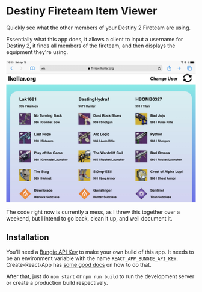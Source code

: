 # Destiny Fireteam Item Viewer
Quickly see what the other members of your Destiny 2 Fireteam are using.

Essentially what this app does, it allows a client to input a username for Destiny 2, it finds all members of the fireteam, and then displays the equipment they're using.

![Main Viewer screen](./mainViewer.png)

The code right now is currently a mess, as I threw this together over a weekend, but I intend to go back, clean it up, and well document it. 

## Installation
You'll need a [Bungie API Key](https://www.bungie.net/en/Application) to make your own build of this app. It needs to be an environment variable with the name `REACT_APP_BUNGIE_API_KEY`. Create-React-App has [some good docs](https://create-react-app.dev/docs/adding-custom-environment-variables/) on how to do that. 

After that, just do `npm start` or `npm run build` to run the development server or create a production build respectively.